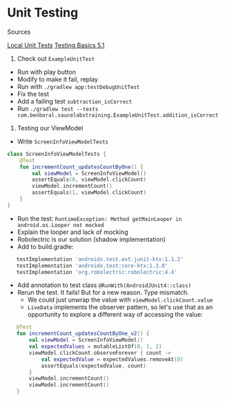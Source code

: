 # Unit Testing

Sources

[Local Unit Tests](https://developer.android.com/training/testing/unit-testing/local-unit-tests)
[Testing Basics 5.1](https://developer.android.com/codelabs/advanced-android-kotlin-training-testing-basics)

1. Check out `ExampleUnitTest`
 * Run with play button
 * Modify to make it fail, replay
 * Run with `./gradlew app:testDebugUnitTest`
 * Fix the test
 * Add a failing test `subtraction_isCorrect`
 * Run `./gradlew test --tests com.benboral.saucelabstraining.ExampleUnitTest.addition_isCorrect`

1. Testing our ViewModel
 * Write `ScreenInfoViewModelTests`
 
 ```kotlin
 class ScreenInfoViewModelTests {
     @Test
     fun incrementCount_updatesCountByOne() {
         val viewModel = ScreenInfoViewModel()
         assertEquals(0, viewModel.clickCount)
         viewModel.incrementCount()
         assertEquals(1, viewModel.clickCount)
     }
 }
```

 * Run the test: `RuntimeException: Method getMainLooper in android.os.Looper not mocked`
 * Explain the looper and lack of mocking
 * Robolectric is our solution (shadow implementation)
 * Add to build.gradle:
 ```groovy
    testImplementation 'androidx.test.ext:junit-ktx:1.1.2'
    testImplementation 'androidx.test:core-ktx:1.3.0'
    testImplementation 'org.robolectric:robolectric:4.4'
```
 * Add annotation to test class `@RunWith(AndroidJUnit4::class)`
 * Rerun the test. It fails! But for a new reason. Type mismatch. 
   * We could just unwrap the value with `viewModel.clickCount.value` 
   * `LiveData` implements the observer pattern, so let's use that as an opportunity to explore a different way of accessing the value:
 ```kotlin
    @Test
    fun incrementCount_updatesCountByOne_v2() {
        val viewModel = ScreenInfoViewModel()
        val expectedValues = mutableListOf(0, 1, 2)
        viewModel.clickCount.observeForever { count ->
            val expectedValue = expectedValues.removeAt(0)
            assertEquals(expectedValue, count)
        }
        viewModel.incrementCount()
        viewModel.incrementCount()
    }
```
